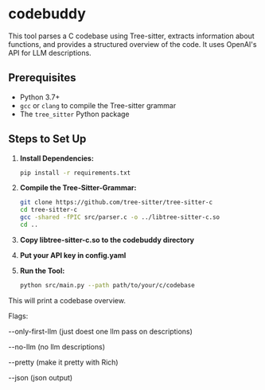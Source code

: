 # codebuddy

This tool parses a C codebase using Tree-sitter, extracts information about functions, and provides a structured overview of the code. It uses OpenAI's API for LLM descriptions.

## Prerequisites

- Python 3.7+
- `gcc` or `clang` to compile the Tree-sitter grammar
- The `tree_sitter` Python package

## Steps to Set Up

1. **Install Dependencies:**
   ```bash
   pip install -r requirements.txt

2. **Compile the Tree-Sitter-Grammar:**
   ```bash
   git clone https://github.com/tree-sitter/tree-sitter-c
   cd tree-sitter-c
   gcc -shared -fPIC src/parser.c -o ../libtree-sitter-c.so
   cd ..
   
3. **Copy libtree-sitter-c.so to the codebuddy directory**
   

4. **Put your API key in config.yaml**


5. **Run the Tool:**
    ```bash
   python src/main.py --path path/to/your/c/codebase

This will print a codebase overview. 

Flags:  

--only-first-llm (just doest one llm pass on descriptions)

--no-llm (no llm descriptions)

--pretty (make it pretty with Rich)

--json (json output)
